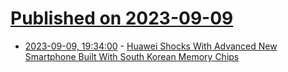 # [Published on 2023-09-09](index.md)

* [2023-09-09, 19:34:00](https://mobile.slashdot.org/story/23/09/09/1849221/huawei-shocks-with-advanced-new-smartphone-built-with-south-korean-memory-chips?utm_source=rss1.0mainlinkanon&utm_medium=feed) - [Huawei Shocks With Advanced New Smartphone Built With South Korean Memory Chips](https://mobile.slashdot.org/story/23/09/09/1849221/huawei-shocks-with-advanced-new-smartphone-built-with-south-korean-memory-chips?utm_source=rss1.0mainlinkanon&utm_medium=feed)
